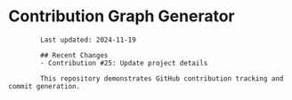 # Contribution Graph Generator
            
            Last updated: 2024-11-19
            
            ## Recent Changes
            - Contribution #25: Update project details
            
            This repository demonstrates GitHub contribution tracking and commit generation.
        